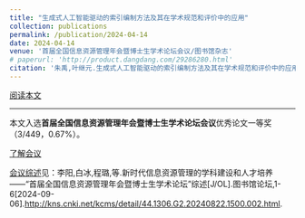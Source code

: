 ```yaml
---
title: "生成式人工智能驱动的索引编制方法及其在学术规范和评价中的应用"
collection: publications
permalink: /publication/2024-04-14
date: 2024-04-14
venue: '首届全国信息资源管理年会暨博士生学术论坛会议/图书馆杂志'
# paperurl: 'http://product.dangdang.com/29286280.html'
citation: '朱禹,叶继元.生成式人工智能驱动的索引编制方法及其在学术规范和评价中的应用[J].图书馆杂志,2024,43(10):50-59.'
---
```


[阅读本文](./pdfs/生成式人工智能驱动的索引编制方法及其在学术规范和评价中的应用.pdf)

---

本文入选**首届全国信息资源管理年会暨博士生学术论坛会议**优秀论文一等奖（3/449，0.67%）。


[了解会议](https://mp.weixin.qq.com/s/R9FXO8p12GiWQ7Y_SOQ32g)


[会议综述](https://kns.cnki.net/kcms2/article/abstract?v=Z-eERPAUDzxiuKsb00cv8t7jGve7qShqfwLMsTK8Qvnrk0QGeKeidPEw1hKsg03lRHbtGcJqwU574l2LR189IAIvKzUYMqf7560vnSDHD7wpAUTokgKpd3hQ0u9Ro857HfQhEIPtkduP_Jx6qvXsDwUkcCUC4drbRAejWfHXzGqLO9oGGXujKX5tmqrNZOmT&uniplatform=NZKPT&language=CHS)见：李阳,白冰,程璐,等.新时代信息资源管理的学科建设和人才培养——“首届全国信息资源管理年会暨博士生学术论坛”综述[J/OL].图书馆论坛,1-6[2024-09-06].http://kns.cnki.net/kcms/detail/44.1306.G2.20240822.1500.002.html.

